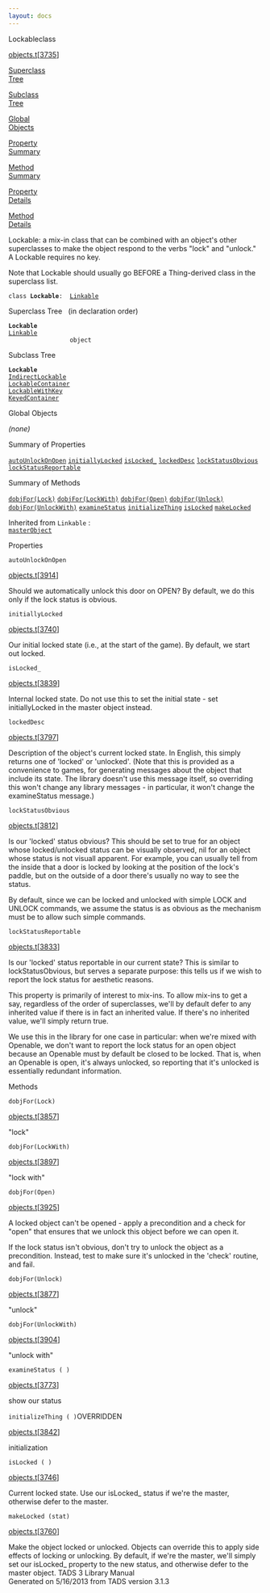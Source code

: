 ```yaml
---
layout: docs
---
```

<span class="title">Lockable</span><span class="type">class</span>

[objects.t](../file/objects.t.html)\[[3735](../source/objects.t.html#3735)\]

[Superclass  
Tree](#_SuperClassTree_)

[Subclass  
Tree](#_SubClassTree_)

[Global  
Objects](#_ObjectSummary_)

[Property  
Summary](#_PropSummary_)

[Method  
Summary](#_MethodSummary_)

[Property  
Details](#_Properties_)

[Method  
Details](#_Methods_)



Lockable: a mix-in class that can be combined with an object's other
superclasses to make the object respond to the verbs "lock" and
"unlock." A Lockable requires no key.

Note that Lockable should usually go BEFORE a Thing-derived class in the
superclass list.

`class `**`Lockable`**` :   `[`Linkable`](../object/Linkable.html)



<span id="_SuperClassTree_"></span>



<span class="hdln">Superclass Tree</span>   (in declaration order)



**`Lockable`**  
[`Linkable`](../object/Linkable.html)  
`                 object`  
<span id="_SubClassTree_"></span>



<span class="hdln">Subclass Tree</span>  



**`Lockable`**  
[`IndirectLockable`](../object/IndirectLockable.html)  
[`LockableContainer`](../object/LockableContainer.html)  
[`LockableWithKey`](../object/LockableWithKey.html)  
[`KeyedContainer`](../object/KeyedContainer.html)  
<span id="_ObjectSummary_"></span>



<span class="hdln">Global Objects</span>  



*(none)* <span id="_PropSummary_"></span>



<span class="hdln">Summary of Properties</span>  



[`autoUnlockOnOpen`](#autoUnlockOnOpen) [`initiallyLocked`](#initiallyLocked) [`isLocked_`](#isLocked_) [`lockedDesc`](#lockedDesc) [`lockStatusObvious`](#lockStatusObvious) [`lockStatusReportable`](#lockStatusReportable)



<span id="_MethodSummary_"></span>



<span class="hdln">Summary of Methods</span>  



[`dobjFor(Lock)`](#dobjFor(Lock)) [`dobjFor(LockWith)`](#dobjFor(LockWith)) [`dobjFor(Open)`](#dobjFor(Open)) [`dobjFor(Unlock)`](#dobjFor(Unlock)) [`dobjFor(UnlockWith)`](#dobjFor(UnlockWith)) [`examineStatus`](#examineStatus) [`initializeThing`](#initializeThing) [`isLocked`](#isLocked) [`makeLocked`](#makeLocked)

Inherited from `Linkable` :  
[`masterObject`](../object/Linkable.html#masterObject)

<span id="_Properties_"></span>



<span class="hdln">Properties</span>  



<span id="autoUnlockOnOpen"></span>

`autoUnlockOnOpen`

[objects.t](../file/objects.t.html)\[[3914](../source/objects.t.html#3914)\]



Should we automatically unlock this door on OPEN? By default, we do this
only if the lock status is obvious.



<span id="initiallyLocked"></span>

`initiallyLocked`

[objects.t](../file/objects.t.html)\[[3740](../source/objects.t.html#3740)\]



Our initial locked state (i.e., at the start of the game). By default,
we start out locked.



<span id="isLocked_"></span>

`isLocked_`

[objects.t](../file/objects.t.html)\[[3839](../source/objects.t.html#3839)\]



Internal locked state. Do not use this to set the initial state - set
initiallyLocked in the master object instead.



<span id="lockedDesc"></span>

`lockedDesc`

[objects.t](../file/objects.t.html)\[[3797](../source/objects.t.html#3797)\]



Description of the object's current locked state. In English, this
simply returns one of 'locked' or 'unlocked'. (Note that this is
provided as a convenience to games, for generating messages about the
object that include its state. The library doesn't use this message
itself, so overriding this won't change any library messages - in
particular, it won't change the examineStatus message.)



<span id="lockStatusObvious"></span>

`lockStatusObvious`

[objects.t](../file/objects.t.html)\[[3812](../source/objects.t.html#3812)\]



Is our 'locked' status obvious? This should be set to true for an object
whose locked/unlocked status can be visually observed, nil for an object
whose status is not visuall apparent. For example, you can usually tell
from the inside that a door is locked by looking at the position of the
lock's paddle, but on the outside of a door there's usually no way to
see the status.

By default, since we can be locked and unlocked with simple LOCK and
UNLOCK commands, we assume the status is as obvious as the mechanism
must be to allow such simple commands.



<span id="lockStatusReportable"></span>

`lockStatusReportable`

[objects.t](../file/objects.t.html)\[[3833](../source/objects.t.html#3833)\]



Is our 'locked' status reportable in our current state? This is similar
to lockStatusObvious, but serves a separate purpose: this tells us if we
wish to report the lock status for aesthetic reasons.

This property is primarily of interest to mix-ins. To allow mix-ins to
get a say, regardless of the order of superclasses, we'll by default
defer to any inherited value if there is in fact an inherited value. If
there's no inherited value, we'll simply return true.

We use this in the library for one case in particular: when we're mixed
with Openable, we don't want to report the lock status for an open
object because an Openable must by default be closed to be locked. That
is, when an Openable is open, it's always unlocked, so reporting that
it's unlocked is essentially redundant information.



<span id="_Methods_"></span>



<span class="hdln">Methods</span>  



<span id="dobjFor(Lock)"></span>

`dobjFor(Lock)`

[objects.t](../file/objects.t.html)\[[3857](../source/objects.t.html#3857)\]



"lock"



<span id="dobjFor(LockWith)"></span>

`dobjFor(LockWith)`

[objects.t](../file/objects.t.html)\[[3897](../source/objects.t.html#3897)\]



"lock with"



<span id="dobjFor(Open)"></span>

`dobjFor(Open)`

[objects.t](../file/objects.t.html)\[[3925](../source/objects.t.html#3925)\]



A locked object can't be opened - apply a precondition and a check for
"open" that ensures that we unlock this object before we can open it.

If the lock status isn't obvious, don't try to unlock the object as a
precondition. Instead, test to make sure it's unlocked in the 'check'
routine, and fail.



<span id="dobjFor(Unlock)"></span>

`dobjFor(Unlock)`

[objects.t](../file/objects.t.html)\[[3877](../source/objects.t.html#3877)\]



"unlock"



<span id="dobjFor(UnlockWith)"></span>

`dobjFor(UnlockWith)`

[objects.t](../file/objects.t.html)\[[3904](../source/objects.t.html#3904)\]



"unlock with"



<span id="examineStatus"></span>

`examineStatus ( )`

[objects.t](../file/objects.t.html)\[[3773](../source/objects.t.html#3773)\]



show our status



<span id="initializeThing"></span>

`initializeThing ( )`<span class="rem">OVERRIDDEN</span>

[objects.t](../file/objects.t.html)\[[3842](../source/objects.t.html#3842)\]



initialization



<span id="isLocked"></span>

`isLocked ( )`

[objects.t](../file/objects.t.html)\[[3746](../source/objects.t.html#3746)\]



Current locked state. Use our isLocked\_ status if we're the master,
otherwise defer to the master.



<span id="makeLocked"></span>

`makeLocked (stat)`

[objects.t](../file/objects.t.html)\[[3760](../source/objects.t.html#3760)\]



Make the object locked or unlocked. Objects can override this to apply
side effects of locking or unlocking. By default, if we're the master,
we'll simply set our isLocked\_ property to the new status, and
otherwise defer to the master object.
TADS 3 Library Manual  
Generated on 5/16/2013 from TADS version 3.1.3


